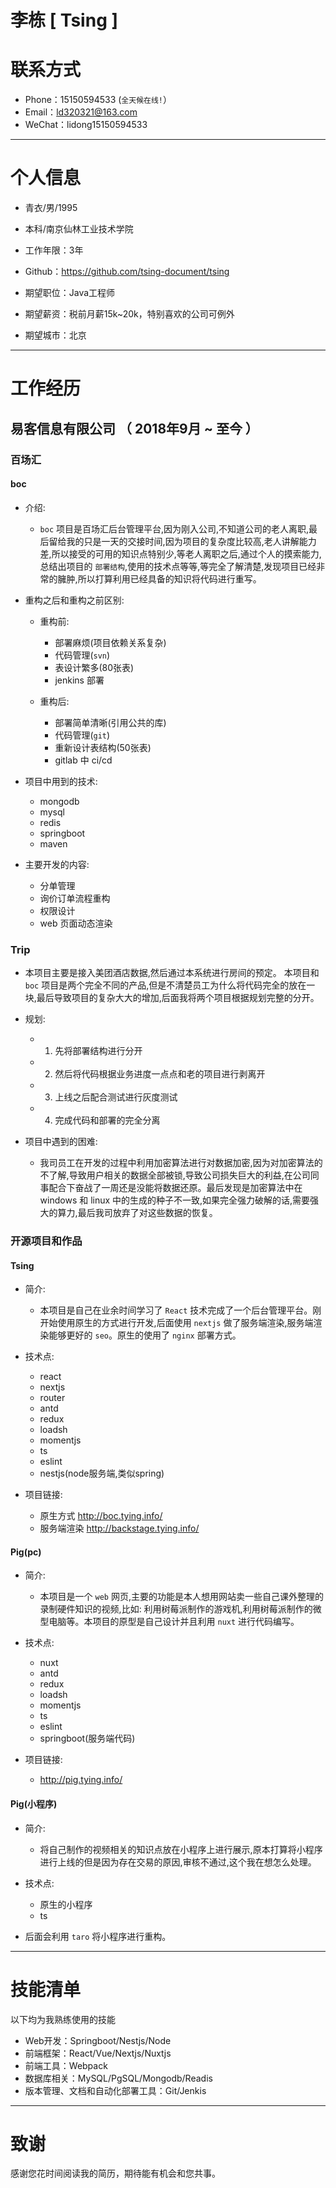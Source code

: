# 李栋 [ Tsing ]

# 联系方式

- Phone：15150594533 (```全天候在线!```）
- Email：ld320321@163.com
- WeChat：lidong15150594533

---

# 个人信息

 - 青衣/男/1995 
 - 本科/南京仙林工业技术学院
 - 工作年限：3年
 - Github：https://github.com/tsing-document/tsing

 - 期望职位：Java工程师
 - 期望薪资：税前月薪15k~20k，特别喜欢的公司可例外
 - 期望城市：北京

---

# 工作经历

## 易客信息有限公司 （ 2018年9月 ~ 至今 ）

### 百场汇

#### boc
- 介绍:
  - `boc` 项目是百场汇后台管理平台,因为刚入公司,不知道公司的老人离职,最后留给我的只是一天的交接时间,因为项目的复杂度比较高,老人讲解能力差,所以接受的可用的知识点特别少,等老人离职之后,通过个人的摸索能力,总结出项目的 `部署结构`,使用的技术点等等,等完全了解清楚,发现项目已经非常的臃肿,所以打算利用已经具备的知识将代码进行重写。

- 重构之后和重构之前区别:
  - 重构前:
    - 部署麻烦(项目依赖关系复杂)
    - 代码管理(`svn`)
    - 表设计繁多(80张表)
    - jenkins 部署

  - 重构后:
    - 部署简单清晰(引用公共的库)
    - 代码管理(`git`)
    - 重新设计表结构(50张表)
    - gitlab 中 ci/cd

- 项目中用到的技术:
  - mongodb
  - mysql
  - redis
  - springboot
  - maven

- 主要开发的内容:
  - 分单管理
  - 询价订单流程重构
  - 权限设计
  - web 页面动态渲染


### Trip 
- 本项目主要是接入美团酒店数据,然后通过本系统进行房间的预定。 本项目和 `boc` 项目是两个完全不同的产品,但是不清楚员工为什么将代码完全的放在一块,最后导致项目的复杂大大的增加,后面我将两个项目根据规划完整的分开。

- 规划:
  - 1. 先将部署结构进行分开
  - 2. 然后将代码根据业务进度一点点和老的项目进行剥离开
  - 3. 上线之后配合测试进行灰度测试
  - 4. 完成代码和部署的完全分离

- 项目中遇到的困难:
  - 我司员工在开发的过程中利用加密算法进行对数据加密,因为对加密算法的不了解,导致用户相关的数据全部被锁,导致公司损失巨大的利益,在公司同事配合下奋战了一周还是没能将数据还原。最后发现是加密算法中在 windows 和 linux 中的生成的种子不一致,如果完全强力破解的话,需要强大的算力,最后我司放弃了对这些数据的恢复。

### 开源项目和作品

#### Tsing 
- 简介:
  - 本项目是自己在业余时间学习了 `React` 技术完成了一个后台管理平台。刚开始使用原生的方式进行开发,后面使用 `nextjs` 做了服务端渲染,服务端渲染能够更好的 `seo`。原生的使用了 `nginx` 部署方式。

- 技术点:
  - react
  - nextjs
  - router
  - antd
  - redux
  - loadsh
  - momentjs
  - ts 
  - eslint
  - nestjs(node服务端,类似spring)

- 项目链接:
  - 原生方式 http://boc.tying.info/
  - 服务端渲染 http://backstage.tying.info/

#### Pig(pc)
- 简介:
  - 本项目是一个 `web` 网页,主要的功能是本人想用网站卖一些自己课外整理的录制硬件知识的视频,比如: 利用树莓派制作的游戏机,利用树莓派制作的微型电脑等。本项目的原型是自己设计并且利用 `nuxt` 进行代码编写。

- 技术点:
  - nuxt
  - antd
  - redux
  - loadsh
  - momentjs
  - ts 
  - eslint
  - springboot(服务端代码)

- 项目链接: 
  - http://pig.tying.info/

#### Pig(小程序)
- 简介:
  - 将自己制作的视频相关的知识点放在小程序上进行展示,原本打算将小程序进行上线的但是因为存在交易的原因,审核不通过,这个我在想怎么处理。

- 技术点:
  - 原生的小程序
  - ts

- 后面会利用 `taro` 将小程序进行重构。

---

# 技能清单

以下均为我熟练使用的技能

- Web开发：Springboot/Nestjs/Node
- 前端框架：React/Vue/Nextjs/Nuxtjs
- 前端工具：Webpack
- 数据库相关：MySQL/PgSQL/Mongodb/Readis
- 版本管理、文档和自动化部署工具：Git/Jenkis

---

# 致谢
感谢您花时间阅读我的简历，期待能有机会和您共事。
